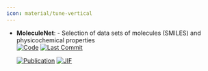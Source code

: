 ```yaml
---
icon: material/tune-vertical
---
```





- **MoleculeNet**: - Selection of data sets of molecules (SMILES) and physicochemical properties  
    [![Code](https://img.shields.io/github/stars/GLambard/Molecules_Dataset_Collection?tab=readme-ov-file?style=for-the-badge&logo=github)](https://github.com/GLambard/Molecules_Dataset_Collection?tab=readme-ov-file) 
    [![Last Commit](https://img.shields.io/github/last-commit/GLambard/Molecules_Dataset_Collection?tab=readme-ov-file?style=for-the-badge&logo=github)](https://github.com/GLambard/Molecules_Dataset_Collection?tab=readme-ov-file) 

    [![Publication](https://img.shields.io/badge/Publication-Citations:1632-blue?style=for-the-badge&logo=bookstack)](https://doi.org/10.1039/c7sc02664a) 
    [![JIF](https://img.shields.io/badge/Impact_Factor-7.60-purple?style=for-the-badge&logo=academia)](https://doi.org/10.1039/c7sc02664a)


